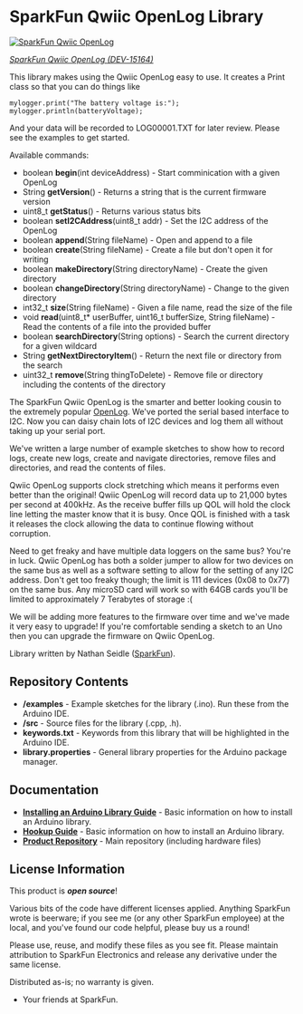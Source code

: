 SparkFun Qwiic OpenLog Library
===========================================================

[![SparkFun Qwiic OpenLog](https://cdn.sparkfun.com/assets/parts/1/3/5/5/4/15164-SparkFun_Qwiic_OpenLog-01.jpg)](https://www.sparkfun.com/products/15164)


[*SparkFun Qwiic OpenLog (DEV-15164)*](https://www.sparkfun.com/products/15164)


This library makes using the Qwiic OpenLog easy to use. It creates a Print class so that you can do things like

    mylogger.print("The battery voltage is:");
    mylogger.println(batteryVoltage);

And your data will be recorded to LOG00001.TXT for later review. Please see the examples to get started.

Available commands:

* boolean **begin**(int deviceAddress) - Start comminication with a given OpenLog
* String **getVersion**() - Returns a string that is the current firmware version
* uint8_t **getStatus**() - Returns various status bits
* boolean **setI2CAddress**(uint8_t addr) - Set the I2C address of the OpenLog
* boolean **append**(String fileName) - Open and append to a file
* boolean **create**(String fileName) - Create a file but don't open it for writing
* boolean **makeDirectory**(String directoryName) - Create the given directory
* boolean **changeDirectory**(String directoryName) - Change to the given directory
* int32_t **size**(String fileName) - Given a file name, read the size of the file
* void **read**(uint8_t* userBuffer, uint16_t bufferSize, String fileName) - Read the contents of a file into the provided buffer
* boolean **searchDirectory**(String options) - Search the current directory for a given wildcard
* String **getNextDirectoryItem**() - Return the next file or directory from the search
* uint32_t **remove**(String thingToDelete) - Remove file or directory including the contents of the directory

The SparkFun Qwiic OpenLog is the smarter and better looking cousin to the extremely popular [OpenLog](https://www.sparkfun.com/products/13712). We've ported the serial based interface to I2C. Now you can daisy chain lots of I2C devices and log them all without taking up your serial port.

We've written a large number of example sketches to show how to record logs, create new logs, create and navigate directories, remove files and directories, and read the contents of files. 

Qwiic OpenLog supports clock stretching which means it performs even better than the original! Qwiic OpenLog will record data up to 21,000 bytes per second at 400kHz. As the receive buffer fills up QOL will hold the clock line letting the master know that it is busy. Once QOL is finished with a task it releases the clock allowing the data to continue flowing without corruption.

Need to get freaky and have multiple data loggers on the same bus? You're in luck. Qwiic OpenLog has both a solder jumper to allow for two devices on the same bus as well as a software setting to allow for the setting of any I2C address. Don't get too freaky though; the limit is 111 devices (0x08 to 0x77) on the same bus. Any microSD card will work so with 64GB cards you'll be limited to approximately 7 Terabytes of storage :(

We will be adding more features to the firmware over time and we've made it very easy to upgrade! If you're comfortable sending a sketch to an Uno then you can upgrade the firmware on Qwiic OpenLog.

Library written by Nathan Seidle ([SparkFun](http://www.sparkfun.com)).

Repository Contents
-------------------

* **/examples** - Example sketches for the library (.ino). Run these from the Arduino IDE. 
* **/src** - Source files for the library (.cpp, .h).
* **keywords.txt** - Keywords from this library that will be highlighted in the Arduino IDE. 
* **library.properties** - General library properties for the Arduino package manager. 

Documentation
--------------

* **[Installing an Arduino Library Guide](https://learn.sparkfun.com/tutorials/installing-an-arduino-library)** - Basic information on how to install an Arduino library.
* **[Hookup Guide](https://learn.sparkfun.com/tutorials/qwiic-openlog-hookup-guide)** - Basic information on how to install an Arduino library.
* **[Product Repository](https://github.com/sparkfun/Qwiic_OpenLog)** - Main repository (including hardware files)

License Information
-------------------

This product is _**open source**_! 

Various bits of the code have different licenses applied. Anything SparkFun wrote is beerware; if you see me (or any other SparkFun employee) at the local, and you've found our code helpful, please buy us a round!

Please use, reuse, and modify these files as you see fit. Please maintain attribution to SparkFun Electronics and release any derivative under the same license.

Distributed as-is; no warranty is given.

- Your friends at SparkFun.
